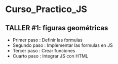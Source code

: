 # Curso_Practico_JS

## TALLER #1: figuras geométricas

- Primer paso : Definir las formulas
- Segundo paso : Implementar las formulas en JS
- Tercer paso : Crear funciones
- Cuarto paso : Integrar JS con HTML